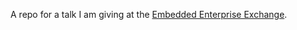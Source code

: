 A repo for a talk I am giving at the [Embedded Enterprise Exchange](http://sites.cardiff.ac.uk/cuenterprise/2014/03/04/embedded-enterprise-exchange-towards-an-a-to-z-of-enterprise-in-the-curriculum/).
